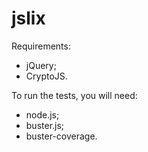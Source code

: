 jslix
=====

Requirements:
- jQuery;
- CryptoJS.

To run the tests, you will need:
- node.js;
- buster.js;
- buster-coverage.
